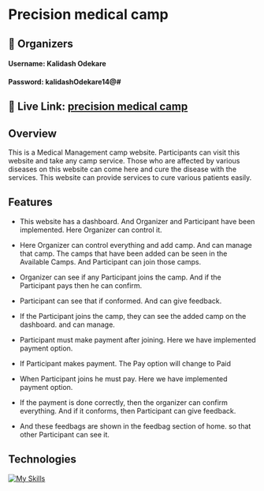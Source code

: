 
# Precision medical camp




## 👤  Organizers
#### Username: Kalidash Odekare
#### Password: kalidashOdekare14@#


## 🔗 Live Link: [precision medical camp](https://precision-medical-camp.web.app)

## Overview
This is a Medical Management camp website. Participants can visit this website and take any camp service. Those who are affected by various diseases on this website can come here and cure the disease with the services. This website can provide services to cure various patients easily.



## Features

- This website has a dashboard. And Organizer and Participant have been implemented. Here Organizer can control it.

- Here Organizer can control everything and add camp. And can manage that camp. The camps that have been added can be seen in the Available Camps. And Participant can join those camps.

- Organizer can see if any Participant joins the camp. And if the Participant pays then he can confirm.

- Participant can see that if conformed. And can give feedback.

- If the Participant joins the camp, they can see the added camp on the dashboard. and can manage.

- Participant must make payment after joining. Here we have implemented payment option.

- If Participant makes payment. The Pay option will change to Paid

- When Participant joins he must pay. Here we have implemented payment option.



- If the payment is done correctly, then the organizer can confirm everything. And if it conforms, then Participant can give feedback.
 
- And these feedbags are shown in the feedbag section of home. so that other Participant can see it.

## Technologies
[![My Skills](https://skillicons.dev/icons?i=react,tailwind,nodejs,express,figma&theme=light)](https://skillicons.dev)

